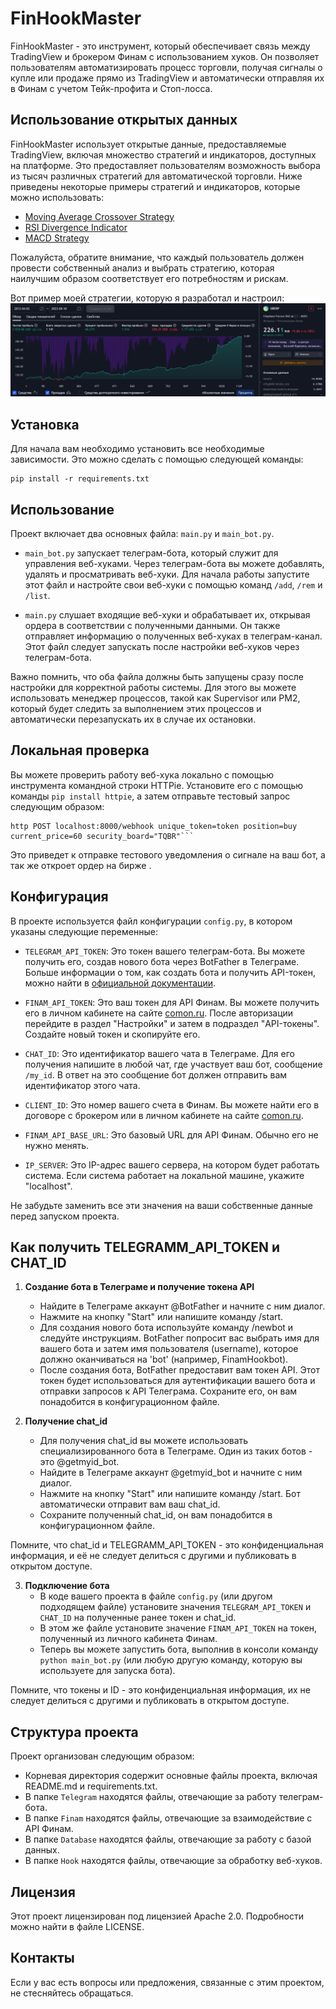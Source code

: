 # FinHookMaster

FinHookMaster - это инструмент, который обеспечивает  связь между TradingView и брокером Финам с использованием хуков. Он позволяет пользователям автоматизировать процесс торговли, получая сигналы о купле или продаже прямо из TradingView и автоматически отправляя их в Финам с учетом Тейк-профита и Стоп-лосса.

## Использование открытых данных

FinHookMaster использует открытые данные, предоставляемые TradingView, включая множество стратегий и индикаторов, доступных на платформе. Это предоставляет пользователям возможность выбора из тысяч различных стратегий для автоматической торговли. Ниже приведены некоторые примеры стратегий и индикаторов, которые можно использовать:

- [Moving Average Crossover Strategy](https://ru.tradingview.com/v/Ip667jzb/)
- [RSI Divergence Indicator](https://ru.tradingview.com/v/7mYAGmYK/)
- [MACD Strategy](https://ru.tradingview.com/v/DushajXt/)

Пожалуйста, обратите внимание, что каждый пользователь должен провести собственный анализ и выбрать стратегию, которая наилучшим образом соответствует его потребностям и рискам. 

Вот пример моей стратегии, которую я разработал и настроил:
![Пример изображения](example.png)

## Установка

Для начала вам необходимо установить все необходимые зависимости. Это можно сделать с помощью следующей команды:

```
pip install -r requirements.txt
```

## Использование

Проект включает два основных файла: `main.py` и `main_bot.py`.

- `main_bot.py` запускает телеграм-бота, который служит для управления веб-хуками. Через телеграм-бота вы можете добавлять, удалять и просматривать веб-хуки. Для начала работы запустите этот файл и настройте свои веб-хуки с помощью команд `/add`, `/rem` и `/list`.

- `main.py` слушает входящие веб-хуки и обрабатывает их, открывая ордера в соответствии с полученными данными. Он также отправляет информацию о полученных веб-хуках в телеграм-канал. Этот файл следует запускать после настройки веб-хуков через телеграм-бота.

Важно помнить, что оба файла должны быть запущены сразу после настройки для корректной работы системы. Для этого вы можете использовать менеджер процессов, такой как Supervisor или PM2, который будет следить за выполнением этих процессов и автоматически перезапускать их в случае их остановки.
## Локальная проверка

Вы можете проверить работу веб-хука локально с помощью инструмента командной строки HTTPie. Установите его с помощью команды `pip install httpie`, а затем отправьте тестовый запрос следующим образом:

```
http POST localhost:8000/webhook unique_token=token position=buy current_price=60 security_board="TQBR"```
```

Это приведет к отправке тестового уведомления о сигнале на ваш бот,  а так же откроет ордер на бирже .


## Конфигурация

В проекте используется файл конфигурации `config.py`, в котором указаны следующие переменные:

- `TELEGRAM_API_TOKEN`: Это токен вашего телеграм-бота. Вы можете получить его, создав нового бота через BotFather в Телеграме. Больше информации о том, как создать бота и получить API-токен, можно найти в [официальной документации](https://core.telegram.org/bots#6-botfather).

- `FINAM_API_TOKEN`: Это ваш токен для API Финам. Вы можете получить его в личном кабинете на сайте [сomon.ru](https://www.comon.ru/). После авторизации перейдите в раздел "Настройки" и затем в подраздел "API-токены". Создайте новый токен и скопируйте его.

- `CHAT_ID`: Это идентификатор вашего чата в Телеграме. Для его получения напишите в любой чат, где участвует ваш бот, сообщение `/my_id`. В ответ на это сообщение бот должен отправить вам идентификатор этого чата.

- `CLIENT_ID`: Это номер вашего счета в Финам. Вы можете найти его в договоре с брокером или в личном кабинете на сайте [сomon.ru](https://www.comon.ru/).

- `FINAM_API_BASE_URL`: Это базовый URL для API Финам. Обычно его не нужно менять.

- `IP_SERVER`: Это IP-адрес вашего сервера, на котором будет работать система. Если система работает на локальной машине, укажите "localhost".

Не забудьте заменить все эти значения на ваши собственные данные перед запуском проекта.

## Как получить TELEGRAMM_API_TOKEN и CHAT_ID

1. **Создание бота в Телеграме и получение токена API**
    - Найдите в Телеграме аккаунт @BotFather и начните с ним диалог.
    - Нажмите на кнопку "Start" или напишите команду /start.
    - Для создания нового бота используйте команду /newbot и следуйте инструкциям. BotFather попросит вас выбрать имя для вашего бота и затем имя пользователя (username), которое должно оканчиваться на 'bot' (например, FinamHookbot).
    - После создания бота, BotFather предоставит вам токен API. Этот токен будет использоваться для аутентификации вашего бота и отправки запросов к API Телеграма. Сохраните его, он вам понадобится в конфигурационном файле.

2. **Получение chat_id**
    - Для получения chat_id вы можете использовать специализированного бота в Телеграме. Один из таких ботов - это @getmyid_bot.
    - Найдите в Телеграме аккаунт @getmyid_bot и начните с ним диалог.
    - Нажмите на кнопку "Start" или напишите команду /start. Бот автоматически отправит вам ваш chat_id.
    - Сохраните полученный chat_id, он вам понадобится в конфигурационном файле.

Помните, что chat_id и TELEGRAMM_API_TOKEN - это конфиденциальная информация, и её не следует делиться с другими и публиковать в открытом доступе.

3. **Подключение бота**
    - В коде вашего проекта в файле `config.py` (или другом подходящем файле) установите значения `TELEGRAM_API_TOKEN` и `CHAT_ID` на полученные ранее токен и chat_id.
    - В этом же файле установите значение `FINAM_API_TOKEN` на токен, полученный из личного кабинета Финам.
    - Теперь вы можете запустить бота, выполнив в консоли команду `python main_bot.py` (или любую другую команду, которую вы используете для запуска бота).

Помните, что токены и ID - это конфиденциальная информация, их не следует делиться с другими и публиковать в открытом доступе.

## Структура проекта

Проект организован следующим образом:

- Корневая директория содержит основные файлы проекта, включая README.md и requirements.txt.
- В папке `Telegram` находятся файлы, отвечающие за работу телеграм-бота.
- В папке `Finam` находятся файлы, отвечающие за взаимодействие с API Финам.
- В папке `Database` находятся файлы, отвечающие за работу с базой данных.
- В папке `Hook` находятся файлы, отвечающие за обработку веб-хуков.

## Лицензия

Этот проект лицензирован под лицензией Apache 2.0. Подробности можно найти в файле LICENSE.

## Контакты

Если у вас есть вопросы или предложения, связанные с этим проектом, не стесняйтесь обращаться.
